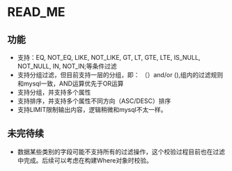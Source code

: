 # READ_ME
## 功能
- 支持：EQ, NOT_EQ, LIKE, NOT_LIKE, GT, LT, GTE, LTE, IS_NULL, NOT_NULL, IN, NOT_IN;等条件过滤
- 支持分组过滤，但目前支持一层的分组，即： （）and/or (),组内的过滤规则和mysql一致，AND运算优先于OR运算
- 支持分组，并支持多个属性
- 支持排序，并支持多个属性不同方向（ASC/DESC）排序
- 支持LIMIT限制输出内容，逻辑稍微和mysql不太一样。

## 未完待续
- 数据某些类别的字段可能不支持所有的过滤操作，这个校验过程目前也在过滤中完成。后续可以考虑在构建Where对象时校验。


